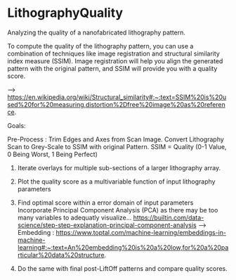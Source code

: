 # LithographyQuality
Analyzing the quality of a nanofabricated lithography pattern. 


To compute the quality of the lithography pattern, you can use a combination of techniques like image registration and structural similarity index measure (SSIM). Image registration will help you align the generated pattern with the original pattern, and SSIM will provide you with a quality score.

--> https://en.wikipedia.org/wiki/Structural_similarity#:~:text=SSIM%20is%20used%20for%20measuring,distortion%2Dfree%20image%20as%20reference.


Goals: 

Pre-Process : Trim Edges and Axes from Scan Image. Convert Lithography Scan to Grey-Scale to SSIM with original Pattern. SSIM = Quality (0-1 Value, 0 Being Worst, 1 Being Perfect)

1) Iterate overlays for multiple sub-sections of a larger lithography array. 

2) Plot the quality score as a multivariable function of input lithography parameters

3) Find optimal score within a error domain of input parameters
        Incorporate Principal Component Analysis (PCA) as there may be too many variables to adequatly visualize... 
        https://builtin.com/data-science/step-step-explanation-principal-component-analysis
        --> Embedding : https://www.toptal.com/machine-learning/embeddings-in-machine-learning#:~:text=An%20embedding%20is%20a%20low,for%20a%20particular%20data%20structure.

4) Do the same with final post-LiftOff patterns and compare quality scores. 
    
